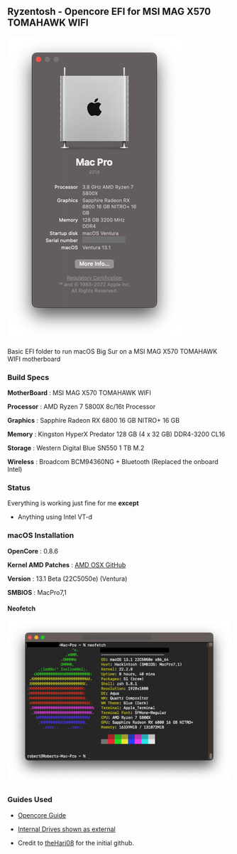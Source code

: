 ## Ryzentosh - Opencore EFI for MSI MAG X570 TOMAHAWK WIFI

![](screenshot/about.png)

Basic EFI folder to run macOS Big Sur on a MSI MAG X570 TOMAHAWK WIFI motherboard

### Build Specs

**MotherBoard** : MSI MAG X570 TOMAHAWK WIFI

**Processor**   : AMD Ryzen 7 5800X 8c/16t Processor

**Graphics**    : Sapphire Radeon RX 6800 16 GB NITRO+ 16 GB

**Memory**      : Kingston HyperX Predator 128 GB (4 x 32 GB) DDR4-3200 CL16

**Storage**     : Western Digital Blue SN550 1 TB M.2

**Wireless**    : Broadcom BCM94360NG + Bluetooth (Replaced the onboard Intel)


### Status
Everything is working just fine for me **except**

- Anything using Intel VT-d

### macOS Installation

**OpenCore**            :   0.8.6

**Kernel AMD Patches**  :   [AMD OSX GitHub][2]

**Version**             :   13.1 Beta (22C5050e) (Ventura) 

**SMBIOS**              :   MacPro7,1

#### Neofetch
![](screenshot/neofetch.png)
### Guides Used

- [Opencore Guide][1]
- [Internal Drives shown as external][3]

- Credit to [theHari08][4] for the initial github.

[1]: https://dortania.github.io/OpenCore-Install-Guide
[2]: https://github.com/AMD-OSX/AMD_Vanilla
[3]: https://www.reddit.com/r/hackintosh/comments/f0cc4t/internal_drives_shown_as_external_opencore_amd
[4]: https://github.com/theHari08/MSI-MAG-X570-TOMAHAWK-WIFI-Hackintosh